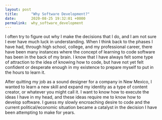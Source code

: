 ```yaml
---
layout: post
title:      "Why Software Development?"
date:       2020-08-25 19:32:01 +0000
permalink:  why_software_development
---
```



I often try to figure out why I make the decisions that I do, and I am not sure I ever have much luck in understanding. When I think back to the phases I have had, through high school, college, and my professional career, there have been many instances where the concept of learning to code software has been in the back of my brain. I know that I have always felt some type of attraction to the idea of knowing how to code, but have not yet felt confident or desperate enough in my existence to prepare myself to put in the hours to learn it. 

After quitting my job as a sound designer for a company in New Mexico, I wanted to learn a new skill and expand my identity as a type of content creator, or whatever you might call it. I want to know how to execute the ideas I have in my head, and these ideas require me to know how to develop software. I guess my slowly encroaching desire to code and the current political/economic situation became a catalyst in the decision I have been attempting to make for years. 

